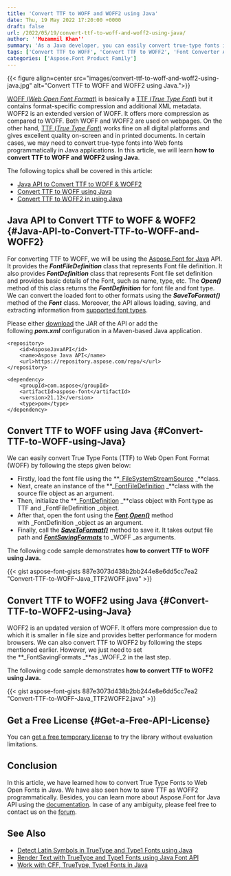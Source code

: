 ```yaml
---
title: 'Convert TTF to WOFF and WOFF2 using Java'
date: Thu, 19 May 2022 17:20:00 +0000
draft: false
url: /2022/05/19/convert-ttf-to-woff-and-woff2-using-java/
author: ''Muzammil Khan''
summary: 'As a Java developer, you can easily convert true-type fonts into Web fonts programmatically in Java applications. In this article, you will learn **how to convert TTF to WOFF and WOFF2 using Java.**'
tags: ['Convert TTF to WOFF', 'Convert TTF to WOFF2', 'Font Converter API', 'Java Font Converter', 'TTF to WOFF Converter API', 'TTF to WOFF in Java', 'TTF to WOFF2 in Java', 'TTF2WOFF']
categories: ['Aspose.Font Product Family']
---
```




{{< figure align=center src="images/convert-ttf-to-woff-and-woff2-using-java.jpg" alt="Convert TTF to WOFF and WOFF2 using Java.">}}


[WOFF (_Web Open Font Format_)][1] is basically a [TTF (_True Type Font_)][2] but it contains format-specific compression and additional XML metadata. WOFF2 is an extended version of WOFF. It offers more compression as compared to WOFF. Both WOFF and WOFF2 are used on webpages. On the other hand, [TTF (_True Type Font_)][3] works fine on all digital platforms and gives excellent quality on-screen and in printed documents. In certain cases, we may need to convert true-type fonts into Web fonts programmatically in Java applications. In this article, we will learn **how to convert TTF to WOFF and WOFF2 using Java**.

The following topics shall be covered in this article:

*   [Java API to Convert TTF to WOFF & WOFF2][4]
*   [Convert TTF to WOFF using Java][5]
*   [Convert TTF to WOFF2 in using Java][6]

## Java API to Convert TTF to WOFF & WOFF2 {#Java-API-to-Convert-TTF-to-WOFF-and-WOFF2}

For converting TTF to WOFF, we will be using the [Aspose.Font for Java][7] API. It provides the **_FontFileDefinition_** class that represents Font file definition. It also provides **_FontDefinition_** class that represents Font file set definition and provides basic details of the Font, such as name, type, etc. The **_Open()_** method of this class returns the _**FontDefinition**_ for font file and font type. We can convert the loaded font to other formats using the **_SaveToFormat()_** method of the **_Font_** class. Moreover, the API allows loading, saving, and extracting information from [supported font types][8].

Please either [download][9] the JAR of the API or add the following _**pom.xml**_ configuration in a Maven-based Java application.

```
<repository>
    <id>AsposeJavaAPI</id>
    <name>Aspose Java API</name>
    <url>https://repository.aspose.com/repo/</url>
</repository>
```
```
<dependency>
    <groupId>com.aspose</groupId>
    <artifactId>aspose-font</artifactId>
    <version>21.12</version>
    <type>pom</type>
</dependency>
```

## Convert TTF to WOFF using Java {#Convert-TTF-to-WOFF-using-Java}

We can easily convert True Type Fonts (TTF) to Web Open Font Format (WOFF) by following the steps given below:

*   Firstly, load the font file using the **_[FileSystemStreamSource][10] _**class.
*   Next, create an instance of the **_[FontFileDefinition][11] _**class with the source file object as an argument.
*   Then, initialize the **_[FontDefinition][12] _**class object with Font type as TTF and _FontFileDefinition _object.
*   After that, open the font using the **_[Font][13].[Open()][14]_** method with _FontDefinition _object as an argument.
*   Finally, call the **_[SaveToFormat()][15]_** method to save it. It takes output file path and **_[FontSavingFormats][16]_** to _WOFF _as arguments.

The following code sample demonstrates **how to convert TTF to WOFF using Java.**

{{< gist aspose-font-gists 887e3073d438b2bb244e8e6dd5cc7ea2 "Convert-TTF-to-WOFF-Java_TTF2WOFF.java" >}}

## Convert TTF to WOFF2 using Java {#Convert-TTF-to-WOFF2-using-Java}

WOFF2 is an updated version of WOFF. It offers more compression due to which it is smaller in file size and provides better performance for modern browsers. We can also convert TTF to WOFF2 by following the steps mentioned earlier. However, we just need to set the **_FontSavingFormats _**as _WOFF_2 in the last step.

The following code sample demonstrates **how to convert TTF to WOFF2 using Java.**

{{< gist aspose-font-gists 887e3073d438b2bb244e8e6dd5cc7ea2 "Convert-TTF-to-WOFF-Java_TTF2WOFF2.java" >}}

## Get a Free License {#Get-a-Free-API-License}

You can [get a free temporary license][17] to try the library without evaluation limitations.

## Conclusion

In this article, we have learned how to convert True Type Fonts to Web Open Fonts in Java. We have also seen how to save TTF as WOFF2 programmatically. Besides, you can learn more about Aspose.Font for Java API using the [documentation][18]. In case of any ambiguity, please feel free to contact us on the [forum][19].

## See Also

*   [Detect Latin Symbols in TrueType and Type1 Fonts using Java][20]
*   [Render Text with TrueType and Type1 Fonts using Java Font API][21]
*   [Work with CFF, TrueType, Type1 Fonts in Java][22]




[1]: https://docs.fileformat.com/font/woff/
[2]: https://docs.fileformat.com/font/ttf/
[3]: https://docs.fileformat.com/font/ttf/
[4]: #Java-API-to-Convert-TTF-to-WOFF-and-WOFF2
[5]: #Convert-TTF-to-WOFF-using-Java
[6]: #Convert-TTF-to-WOFF2-using-Java
[7]: https://products.aspose.com/font/java
[8]: https://docs.aspose.com/font/java/supported-file-formats/
[9]: https://downloads.aspose.com/font/java
[10]: https://apireference.aspose.com/font/java/com.aspose.font/FileSystemStreamSource
[11]: https://apireference.aspose.com/font/java/com.aspose.font/FontFileDefinition
[12]: https://apireference.aspose.com/font/java/com.aspose.font/FontDefinition
[13]: https://apireference.aspose.com/font/java/com.aspose.font/Font
[14]: https://apireference.aspose.com/font/java/com.aspose.font/Font#open-com.aspose.font.FontDefinition-
[15]: https://apireference.aspose.com/font/java/com.aspose.font/Font#saveToFormat-java.io.OutputStream-com.aspose.font.FontSavingFormats-
[16]: https://apireference.aspose.com/font/java/com.aspose.font/fontsavingformats
[17]: https://purchase.aspose.com/temporary-license
[18]: https://docs.aspose.com/font/java/
[19]: https://forum.aspose.com/c/font/41
[20]: https://blog.aspose.com/2021/08/17/detect-latin-symbols-in-truetype-and-type1-fonts-using-java/
[21]: https://blog.aspose.com/2020/10/28/render-text-with-truetype-and-type1-fonts-using-java/
[22]: https://blog.aspose.com/2020/10/27/work-with-cff-truetype-and-type1-fonts-using-java/




